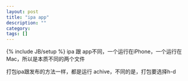 ```yaml
---
layout: post
title: "ipa app"
description: ""
category: 
tags: []
---
```

{% include JB/setup %}
ipa 跟 app不同，一个运行在iPhone，一个运行在Mac，所以是本质不同的两个文件

打包ipa跟发布的方法一样，都是运行 achive，不同的是，打包要选择h-d